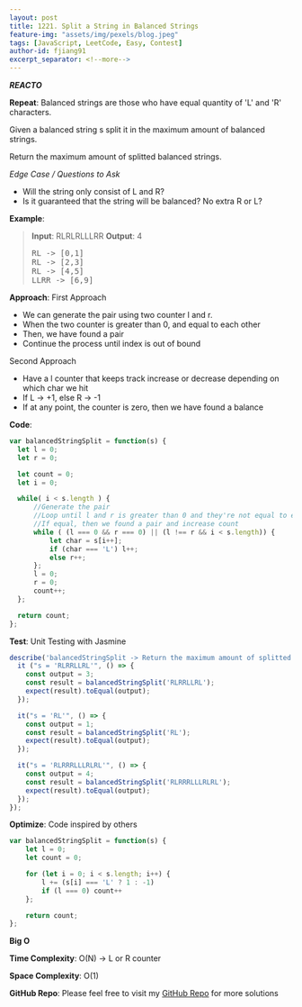```yaml
---
layout: post
title: 1221. Split a String in Balanced Strings
feature-img: "assets/img/pexels/blog.jpeg"
tags: [JavaScript, LeetCode, Easy, Contest]
author-id: fjiang91
excerpt_separator: <!--more-->
---
```


***REACTO***

**Repeat**:
Balanced strings are those who have equal quantity of 'L' and 'R' characters.

Given a balanced string s split it in the maximum amount of balanced strings.

Return the maximum amount of splitted balanced strings.

*Edge Case / Questions to Ask*
* Will the string only consist of L and R?
* Is it guaranteed that the string will be balanced? No extra R or L?
<!--more-->

**Example**:
> **Input**:
> RLRLRLLLRR
> **Output**: 4
> <pre>
> RL -> [0,1]
> RL -> [2,3]
> RL -> [4,5]
> LLRR -> [6,9]
> </pre>

**Approach**:
First Approach
* We can generate the pair using two counter l and r.
* When the two counter is greater than 0, and equal to each other
* Then, we have found a pair
* Continue the process until index is out of bound

Second Approach
* Have a l counter that keeps track increase or decrease depending on which char we hit
* If L -> +1, else R -> -1
* If at any point, the counter is zero, then we have found a balance

**Code**:
```javascript
var balancedStringSplit = function(s) {
  let l = 0;
  let r = 0;

  let count = 0;
  let i = 0;

  while( i < s.length ) {
      //Generate the pair
      //Loop until l and r is greater than 0 and they're not equal to each other
      //If equal, then we found a pair and increase count
      while ( (l === 0 && r === 0) || (l !== r && i < s.length)) {
          let char = s[i++];
          if (char === 'L') l++;
          else r++;
      };
      l = 0;
      r = 0;
      count++;
  };

  return count;
};
```

**Test**: Unit Testing with Jasmine
```javascript
describe('balancedStringSplit -> Return the maximum amount of splitted balanced strings.', () => {
  it ("s = 'RLRRLLRL'", () => {
    const output = 3;
    const result = balancedStringSplit('RLRRLLRL');
    expect(result).toEqual(output);
  });

  it("s = 'RL'", () => {
    const output = 1;
    const result = balancedStringSplit('RL');
    expect(result).toEqual(output);
  });

  it("s = 'RLRRRLLLRLRL'", () => {
    const output = 4;
    const result = balancedStringSplit('RLRRRLLLRLRL');
    expect(result).toEqual(output);
  });
});
```

**Optimize**: Code inspired by others
```javascript
var balancedStringSplit = function(s) {
    let l = 0;
    let count = 0;

    for (let i = 0; i < s.length; i++) {
        l += (s[i] === 'L' ? 1 : -1)
        if (l === 0) count++
    };

    return count;
};
```
**Big O**

**Time Complexity**: O(N) -> L or R counter

**Space Complexity**: O(1)

**GitHub Repo**: Please feel free to visit my [GitHub Repo](https://github.com/fjiang91/LeetCode-Solutions) for more solutions
